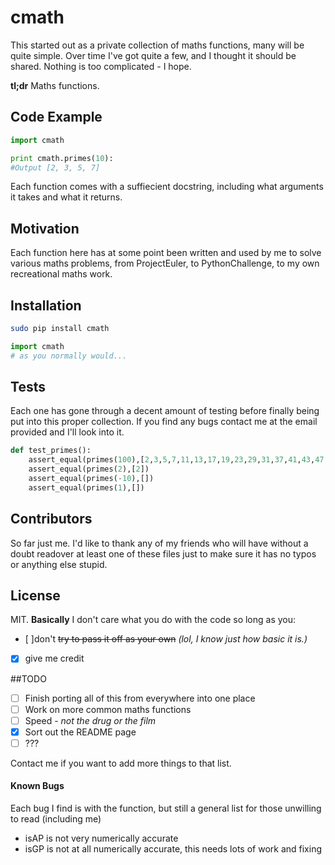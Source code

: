 # cmath

This started out as a private collection of maths functions, many will be quite simple. Over time I've got quite a few, and I thought it should be shared. Nothing is too complicated - I hope.

__tl;dr__ Maths functions.

## Code Example

```Python
import cmath

print cmath.primes(10):
#Output [2, 3, 5, 7] 
```

Each function comes with a suffiecient docstring, including what arguments it takes and what it returns.

## Motivation

Each function here has at some point been written and used by me to solve various maths problems, from ProjectEuler, to PythonChallenge, to my own recreational maths work.

## Installation

```Bash
sudo pip install cmath
```

```Python
import cmath
# as you normally would...
```

## Tests

Each one has gone through a decent amount of testing before finally being put into this proper collection. If you find any bugs contact me at the email provided and I'll look into it.

```Python
def test_primes():
	assert_equal(primes(100),[2,3,5,7,11,13,17,19,23,29,31,37,41,43,47,53,59,61,67,71,73,79,83,89,97])
	assert_equal(primes(2),[2])
	assert_equal(primes(-10),[])
	assert_equal(primes(1),[])
```

## Contributors

So far just me. I'd like to thank any of my friends who will have without a doubt readover at least one of these files just to make sure it has no typos or anything else stupid.

## License

MIT.
__Basically__ I don't care what you do with the code so long as you:

- [ ]don't ~~try to pass it off as your own~~ _(lol, I know just how basic it is.)_
- [x] give me credit

##TODO

- [ ] Finish porting all of this from everywhere into one place
- [ ] Work on more common maths functions
- [ ] Speed - _not the drug or the film_
- [x] Sort out the README page
- [ ] ???

Contact me if you want to add more things to that list.

#### Known Bugs
Each bug I find is with the function, but still a general list for those unwilling to read (including me)
- isAP is not very numerically accurate
- isGP is not at all numerically accurate, this needs lots of work and fixing
